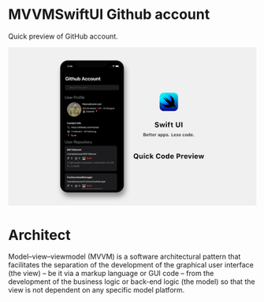 # MVVMSwiftUI Github account

Quick preview of GitHub account.

![Header](/SwiftUIGithubAccountHeader.png)

# Architect

Model–view–viewmodel (MVVM) is a software architectural pattern that facilitates the separation of the development of the graphical user interface (the view) – be it via a markup language or GUI code – from the development of the business logic or back-end logic (the model) so that the view is not dependent on any specific model platform.
